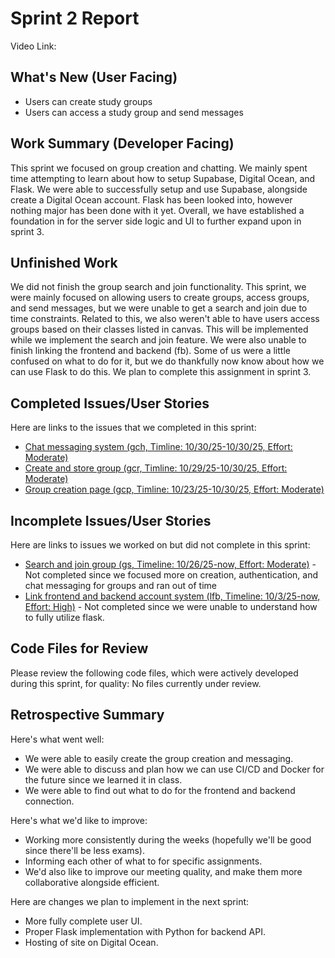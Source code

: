 # Sprint 2 Report 
Video Link: 
## What's New (User Facing)
 * Users can create study groups
 * Users can access a study group and send messages

## Work Summary (Developer Facing)
This sprint we focused on group creation and chatting. We mainly spent time attempting to learn about how to setup Supabase, Digital Ocean, and Flask. We were able to successfully setup and use Supabase, alongside create a Digital Ocean account. Flask has been looked into, however nothing major has been done with it yet. Overall, we have established a foundation in for the server side logic and UI to further expand upon in sprint 3.

## Unfinished Work
We did not finish the group search and join functionality. This sprint, we were mainly focused on allowing users to create groups, access groups, and send messages, but we were unable to get a search and join due to time constraints. Related to this, we also weren't able to have users access groups based on their classes listed in canvas. This will be implemented while we implement the search and join feature. We were also unable to finish linking the frontend and backend (fb). Some of us were a little confused on what to do for it, but we do thankfully now know about how we can use Flask to do this. We plan to complete this assignment in sprint 3.

## Completed Issues/User Stories
Here are links to the issues that we completed in this sprint:

 * [Chat messaging system (gch, Timline: 10/30/25-10/30/25, Effort: Moderate)](https://github.com/etbay/BrainBatch/issues/2)
 * [Create and store group (gcr, Timline: 10/29/25-10/30/25, Effort: Moderate)](https://github.com/etbay/BrainBatch/issues/27)
 * [Group creation page (gcp, Timline: 10/23/25-10/30/25, Effort: Moderate)](https://github.com/etbay/BrainBatch/issues/5)
 
 ## Incomplete Issues/User Stories
 Here are links to issues we worked on but did not complete in this sprint:
 
 * [Search and join group (gs, Timeline: 10/26/25-now, Effort: Moderate)](https://github.com/etbay/BrainBatch/issues/28) - Not completed since we focused more on creation, authentication, and chat messaging for groups and ran out of time
 * [Link frontend and backend account system (lfb, Timeline: 10/3/25-now, Effort: High)](https://github.com/etbay/BrainBatch/issues/17) - Not completed since we were unable to understand how to fully utilize flask.

## Code Files for Review
Please review the following code files, which were actively developed during this sprint, for quality:
No files currently under review.
 
## Retrospective Summary
Here's what went well:
  * We were able to easily create the group creation and messaging.
  * We were able to discuss and plan how we can use CI/CD and Docker for the future since we learned it in class.
  * We were able to find out what to do for the frontend and backend connection.
 
Here's what we'd like to improve:
   * Working more consistently during the weeks (hopefully we'll be good since there'll be less exams).
   * Informing each other of what to for specific assignments.
   * We'd also like to improve our meeting quality, and make them more collaborative alongside efficient.
  
Here are changes we plan to implement in the next sprint:
   * More fully complete user UI.
   * Proper Flask implementation with Python for backend API.
   * Hosting of site on Digital Ocean.
